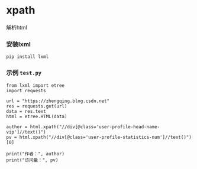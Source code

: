 # xpath

解析html

### 安装lxml

```shell
pip install lxml
```

### 示例 `test.py`

```
from lxml import etree
import requests

url = "https://zhengqing.blog.csdn.net"
res = requests.get(url)
data = res.text
html = etree.HTML(data)

author = html.xpath("//div[@class='user-profile-head-name-vip']//text()")
pv = html.xpath("//div[@class='user-profile-statistics-num']//text()")[0]

print("作者：", author)
print("访问量：", pv)
```
